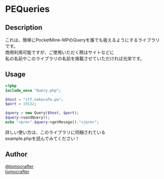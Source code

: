 PEQueries
====

## Description
これは、簡単にPocketMine-MPのQueryを誰でも扱えるようにするライブラリです。  
商用利用可能ですが、ご使用いただく際はサイトなどに  
私の名前やこのライブラリの名前を掲載させていただければ光栄です。

## Usage
```php
<?php
include_once "Query.php";

$host = "ctf.nekocafe.pw";
$port = 19132;

$query = new Query($host, $port);
$query->sendQuery();
echo "<pre>".$query->getMesage()."</pre>";
```
詳しい使い方は、このライブラリに同梱されている  
example.phpを読んでみてください！

## Author
[@tomocrafter](https://twitter.com/tomocrafter)  
[tomocrafter](https://github.com/tomocrafter)
